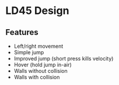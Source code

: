 # LD45 Design
## Features
- Left/right movement
- Simple jump
- Improved jump (short press kills velocity)
- Hover (hold jump in-air)
- Walls without collision
- Walls with collision
